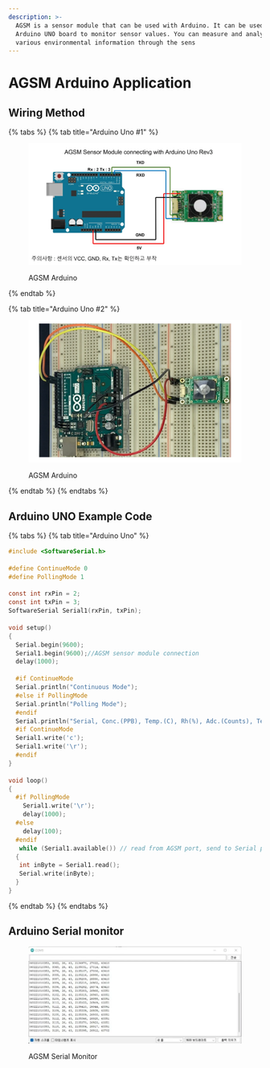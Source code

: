 ```yaml
---
description: >-
  AGSM is a sensor module that can be used with Arduino. It can be used with an
  Arduino UNO board to monitor sensor values. You can measure and analyze
  various environmental information through the sens
---
```


# AGSM Arduino Application

## Wiring Method

{% tabs %}
{% tab title="Arduino Uno #1" %}
<figure><img src="p2_image/arduino_connection1.webp" alt="AGSM Connection1" width="563"><figcaption><p>AGSM Arduino</p></figcaption></figure>
{% endtab %}

{% tab title="Arduino Uno #2" %}
<figure><img src="p2_image/arduino_connection2.webp" alt="AGSM Connection2" width="563"><figcaption><p>AGSM Arduino</p></figcaption></figure>
{% endtab %}
{% endtabs %}

## Arduino UNO Example Code

{% tabs %}
{% tab title="Arduino Uno" %}
```c
#include <SoftwareSerial.h>
 
#define ContinueMode 0
#define PollingMode 1
 
const int rxPin = 2;
const int txPin = 3;
SoftwareSerial Serial1(rxPin, txPin);
 
void setup()
{
  Serial.begin(9600);
  Serial1.begin(9600);//AGSM sensor module connection
  delay(1000);
 
  #if ContinueMode
  Serial.println("Continuous Mode");
  #else if PollingMode
  Serial.println("Polling Mode");
  #endif
  Serial.println("Serial, Conc.(PPB), Temp.(C), Rh(%), Adc.(Counts), Temp.(Counts), Rh(%Counts)");
  #if ContinueMode
  Serial1.write('c');
  Serial1.write('\r');
  #endif
}
 
void loop()
{
  #if PollingMode
    Serial1.write('\r');
    delay(1000);
  #else
    delay(100);
  #endif
   while (Serial1.available()) // read from AGSM port, send to Serial port to interupt continuous output send 'c''/r' without line ending, may have to send more than once.
  {
   int inByte = Serial1.read();
   Serial.write(inByte);   
  }
}
```
{% endtab %}
{% endtabs %}

## Arduino Serial monitor

<figure><img src="p2_image/AGSMSerialCommunication.webp" alt="agsm Serial monitor" width="563"><figcaption><p>AGSM Serial Monitor</p></figcaption></figure>
